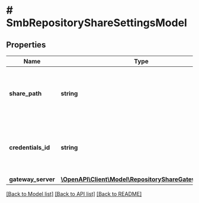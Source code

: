 # # SmbRepositoryShareSettingsModel

## Properties

Name | Type | Description | Notes
------------ | ------------- | ------------- | -------------
**share_path** | **string** | Path to the shared folder that that is used as a backup repository. |
**credentials_id** | **string** | ID of the credentials record used to access the shared folder. |
**gateway_server** | [**\OpenAPI\Client\Model\RepositoryShareGatewayModel**](RepositoryShareGatewayModel.md) |  | [optional]

[[Back to Model list]](../../README.md#models) [[Back to API list]](../../README.md#endpoints) [[Back to README]](../../README.md)
